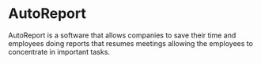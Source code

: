 # AutoReport
AutoReport is a software that allows companies to save their time and employees doing reports that resumes meetings allowing the employees to concentrate in important tasks.
